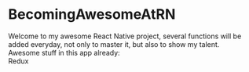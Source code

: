 # BecomingAwesomeAtRN
Welcome to my awesome React Native project, several functions will be added everyday, not only to master it, but also to show my talent.  
Awesome stuff in this app already:  
Redux

